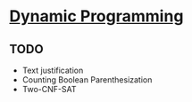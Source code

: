 # [Dynamic Programming](https://en.wikipedia.org/wiki/Dynamic_programming)

## TODO

- Text justification
- Counting Boolean Parenthesization
- Two-CNF-SAT
